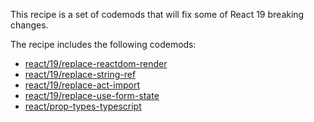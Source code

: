 

This recipe is a set of codemods that will fix some of React 19 breaking changes.  

The recipe includes the following codemods:

-   [react/19/replace-reactdom-render](https://codemod.com/registry/react-19-replace-reactdom-render)
-   [react/19/replace-string-ref](https://codemod.com/registry/react-19-replace-string-ref)
-   [react/19/replace-act-import](https://codemod.com/registry/react-19-replace-act-import)
-   [react/19/replace-use-form-state](https://codemod.com/registry/react-19-replace-use-form-state)
-   [react/prop-types-typescript](https://codemod.com/registry/react-prop-types-typescript)